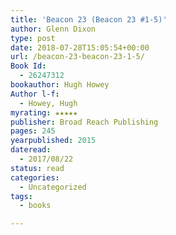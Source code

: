 ```yaml
---
title: 'Beacon 23 (Beacon 23 #1-5)'
author: Glenn Dixon
type: post
date: 2018-07-28T15:05:54+00:00
url: /beacon-23-beacon-23-1-5/
Book Id:
  - 26247312
bookauthor: Hugh Howey
Author l-f:
  - Howey, Hugh
myrating: ★★★★★
publisher: Broad Reach Publishing
pages: 245
yearpublished: 2015
dateread:
  - 2017/08/22
status: read
categories:
  - Uncategorized
tags:
  - books

---
```

